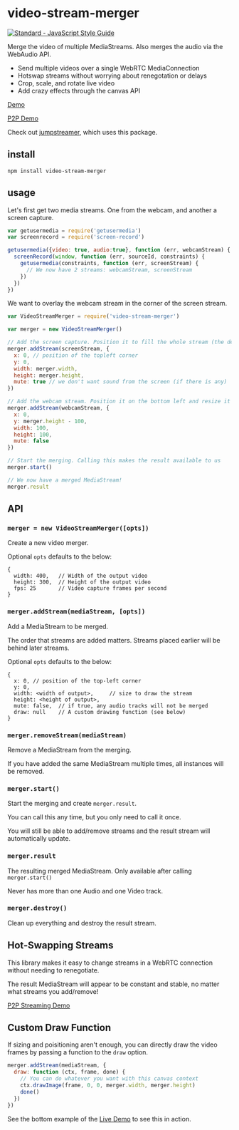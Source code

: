 # video-stream-merger

[![Standard - JavaScript Style Guide](https://img.shields.io/badge/code%20style-standard-brightgreen.svg)](http://standardjs.com/)

Merge the video of multiple MediaStreams. Also merges the audio via the WebAudio API.  

- Send multiple videos over a single WebRTC MediaConnection
- Hotswap streams without worrying about renegotation or delays
- Crop, scale, and rotate live video
- Add crazy effects through the canvas API

[Demo](https://rationalcoding.github.io/video-stream-merger/)

[P2P Demo](https://rationalcoding.github.io/video-stream-merger/p2p.html)

Check out [jumpstreamer](https://github.com/RationalCoding/jumpstreamer), which uses this package.  

## install

```
npm install video-stream-merger
```

## usage

Let's first get two media streams. One from the webcam, and another a screen capture.
```javascript
var getusermedia = require('getusermedia')
var screenrecord = require('screen-record')

getusermedia({video: true, audio:true}, function (err, webcamStream) {
  screenRecord(window, function (err, sourceId, constraints) {
    getusermedia(constraints, function (err, screenStream) {
      // We now have 2 streams: webcamStream, screenStream
    })
  })
})
```

We want to overlay the webcam stream in the corner of the screen stream.  
```javascript
var VideoStreamMerger = require('video-stream-merger')

var merger = new VideoStreamMerger()

// Add the screen capture. Position it to fill the whole stream (the default)
merger.addStream(screenStream, {
  x: 0, // position of the topleft corner
  y: 0,
  width: merger.width,
  height: merger.height,
  mute: true // we don't want sound from the screen (if there is any)
})

// Add the webcam stream. Position it on the bottom left and resize it to 100x100.
merger.addStream(webcamStream, {
  x: 0,
  y: merger.height - 100,
  width: 100,
  height: 100,
  mute: false
})

// Start the merging. Calling this makes the result available to us
merger.start()

// We now have a merged MediaStream!
merger.result
```

## API

### `merger = new VideoStreamMerger([opts])`

Create a new video merger.

Optional `opts` defaults to the below:

```
{
  width: 400,   // Width of the output video
  height: 300,  // Height of the output video
  fps: 25       // Video capture frames per second
}
```

### `merger.addStream(mediaStream, [opts])`

Add a MediaStream to be merged.

The order that streams are added matters. Streams placed earlier will be behind later streams.

Optional `opts` defaults to the below:
```
{
  x: 0, // position of the top-left corner
  y: 0,
  width: <width of output>,     // size to draw the stream
  height: <height of output>,
  mute: false,  // if true, any audio tracks will not be merged
  draw: null    // A custom drawing function (see below)
}
```

### `merger.removeStream(mediaStream)`

Remove a MediaStream from the merging.

If you have added the same MediaStream multiple times, all instances will be removed.

### `merger.start()`

Start the merging and create `merger.result`.

You can call this any time, but you only need to call it once.  

You will still be able to add/remove streams and the result stream will automatically update.

### `merger.result`

The resulting merged MediaStream. Only available after calling `merger.start()`

Never has more than one Audio and one Video track.

### `merger.destroy()`

Clean up everything and destroy the result stream.  

## Hot-Swapping Streams

This library makes it easy to change streams in a WebRTC connection without needing to renegotiate.

The result MediaStream will appear to be constant and stable, no matter what streams you add/remove!

[P2P Streaming Demo](https://rationalcoding.github.io/video-stream-merger/p2p.html)

## Custom Draw Function

If sizing and poisitioning aren't enough, you can directly draw the video frames by passing a function to the `draw` option.

```javascript
merger.addStream(mediaStream, {
  draw: function (ctx, frame, done) {
    // You can do whatever you want with this canvas context
    ctx.drawImage(frame, 0, 0, merger.width, merger.height)
    done()
  })
})
```

See the bottom example of the [Live Demo](https://rationalcoding.github.io/video-stream-merger/) to see this in action.  
